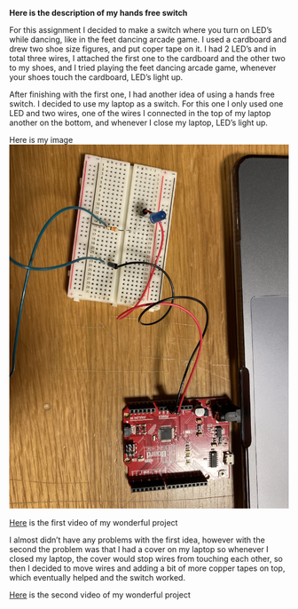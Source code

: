 **Here is the description of my hands free switch**

For this assignment I decided to make a switch where you turn on LED’s while dancing, like in the feet dancing arcade game. I used a cardboard and drew two shoe size figures, and put coper tape on it. I had 2 LED’s and in total three wires, I attached the first one to the cardboard and the other two to my shoes, and I tried playing the feet dancing arcade game, whenever your shoes touch the cardboard, LED’s light up.

After finishing with the first one, I had another idea of using a hands free switch. I decided to use my laptop as a switch. For this one I only used one LED and two wires, one of the wires I connected in the top of my laptop another on the bottom, and whenever I close my laptop, LED’s light up. 

Here is my image
![](handsfreeswitch.png)

[Here](https://youtu.be/Ed8VjfYeGWE) is the first video of my wonderful project

I almost didn’t have any problems with the first idea, however with the second the problem was that I had a cover on my laptop so whenever I closed my laptop, the cover would stop wires from touching each other, so then I decided to move wires and adding a bit of more copper tapes on top, which eventually helped and the switch worked. 

[Here](https://youtu.be/HNtE616FWMY) is the second video of my wonderful project
